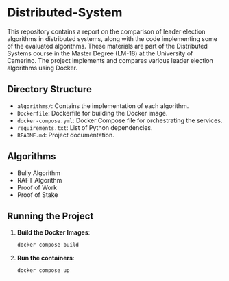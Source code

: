 # Distributed-System
This repository contains a report on the comparison of leader election algorithms in distributed systems, along with the code implementing some of the evaluated algorithms. These materials are part of the Distributed Systems course in the Master Degree (LM-18) at the University of Camerino. The project implements and compares various leader election algorithms using Docker.

## Directory Structure

- `algorithms/`: Contains the implementation of each algorithm.
- `Dockerfile`: Dockerfile for building the Docker image.
- `docker-compose.yml`: Docker Compose file for orchestrating the services.
- `requirements.txt`: List of Python dependencies.
- `README.md`: Project documentation.

## Algorithms

- Bully Algorithm
- RAFT Algorithm
- Proof of Work
- Proof of Stake

## Running the Project

1. **Build the Docker Images**:
   ```bash
   docker compose build

2. **Run the containers**:
    ```bash
   docker compose up


